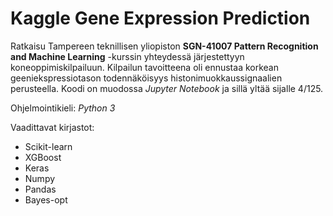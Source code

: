 # Kaggle Gene Expression Prediction
Ratkaisu Tampereen teknillisen yliopiston **SGN-41007 Pattern Recognition and Machine Learning** -kurssin yhteydessä järjestettyyn koneoppimiskilpailuun. Kilpailun tavoitteena oli ennustaa korkean geeniekspressiotason todennäköisyys histonimuokkaussignaalien perusteella. Koodi on muodossa *Jupyter Notebook* ja sillä yltää sijalle 4/125.

Ohjelmointikieli: *Python 3*

Vaadittavat kirjastot:
* Scikit-learn
* XGBoost
* Keras
* Numpy
* Pandas
* Bayes-opt
